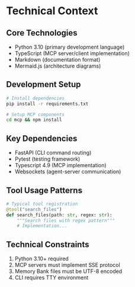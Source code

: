 # Technical Context

## Core Technologies

- Python 3.10 (primary development language)
- TypeScript (MCP server/client implementation)
- Markdown (documentation format)
- Mermaid.js (architecture diagrams)

## Development Setup

```bash
# Install dependencies
pip install -r requirements.txt

# Setup MCP components
cd mcp && npm install
```

## Key Dependencies

- FastAPI (CLI command routing)
- Pytest (testing framework)
- Typescript 4.9 (MCP implementation)
- Websockets (agent-server communication)

## Tool Usage Patterns

```python
# Typical tool registration
@tool("search_files")
def search_files(path: str, regex: str):
    """Search files with regex pattern"""
    # Implementation...
```

## Technical Constraints

1. Python 3.10+ required
2. MCP servers must implement SSE protocol
3. Memory Bank files must be UTF-8 encoded
4. CLI requires TTY environment
